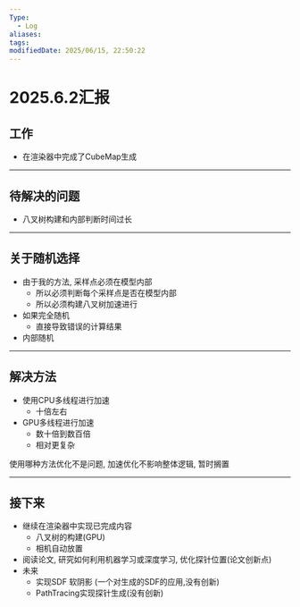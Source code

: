 ```yaml
---
Type:
  - Log
aliases: 
tags: 
modifiedDate: 2025/06/15, 22:50:22
---
```


# 2025.6.2汇报

## 工作

- 在渲染器中完成了CubeMap生成

---

## 待解决的问题

- 八叉树构建和内部判断时间过长

---

## 关于随机选择

- 由于我的方法, 采样点必须在模型内部
    - 所以必须判断每个采样点是否在模型内部
    - 所以必须构建八叉树加速进行
- 如果完全随机
    - 直接导致错误的计算结果
- 内部随机

---

## 解决方法

- 使用CPU多线程进行加速
    - 十倍左右
- GPU多线程进行加速
    - 数十倍到数百倍
    - 相对更复杂

使用哪种方法优化不是问题, 加速优化不影响整体逻辑, 暂时搁置

---

## 接下来

- 继续在渲染器中实现已完成内容
    - 八叉树的构建(GPU)
    - 相机自动放置
- 阅读论文, 研究如何利用机器学习或深度学习, 优化探针位置(论文创新点)
- 未来
    - 实现SDF 软阴影 (一个对生成的SDF的应用,没有创新)
    - PathTracing实现探针生成(没有创新)
